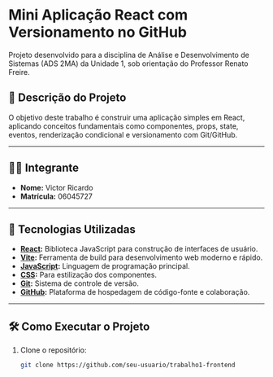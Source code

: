 # Mini Aplicação React com Versionamento no GitHub

Projeto desenvolvido para a disciplina de Análise e Desenvolvimento de Sistemas (ADS 2MA) da Unidade 1, sob orientação do Professor Renato Freire.

## 📝 Descrição do Projeto

O objetivo deste trabalho é construir uma aplicação simples em React, aplicando conceitos fundamentais como componentes, props, state, eventos, renderização condicional e versionamento com Git/GitHub.

---

## 👨‍💻 Integrante

- **Nome:** Victor Ricardo
- **Matrícula:** 06045727

---

## 🚀 Tecnologias Utilizadas

- **[React](https://react.dev/ ):** Biblioteca JavaScript para construção de interfaces de usuário.
- **[Vite](https://vitejs.dev/ ):** Ferramenta de build para desenvolvimento web moderno e rápido.
- **[JavaScript](https://developer.mozilla.org/pt-BR/docs/Web/JavaScript ):** Linguagem de programação principal.
- **[CSS](https://developer.mozilla.org/pt-BR/docs/Web/CSS ):** Para estilização dos componentes.
- **[Git](https://git-scm.com/ ):** Sistema de controle de versão.
- **[GitHub](https://github.com/ ):** Plataforma de hospedagem de código-fonte e colaboração.

---

## 🛠️ Como Executar o Projeto

1. Clone o repositório:
   ```bash
   git clone https://github.com/seu-usuario/trabalho1-frontend
